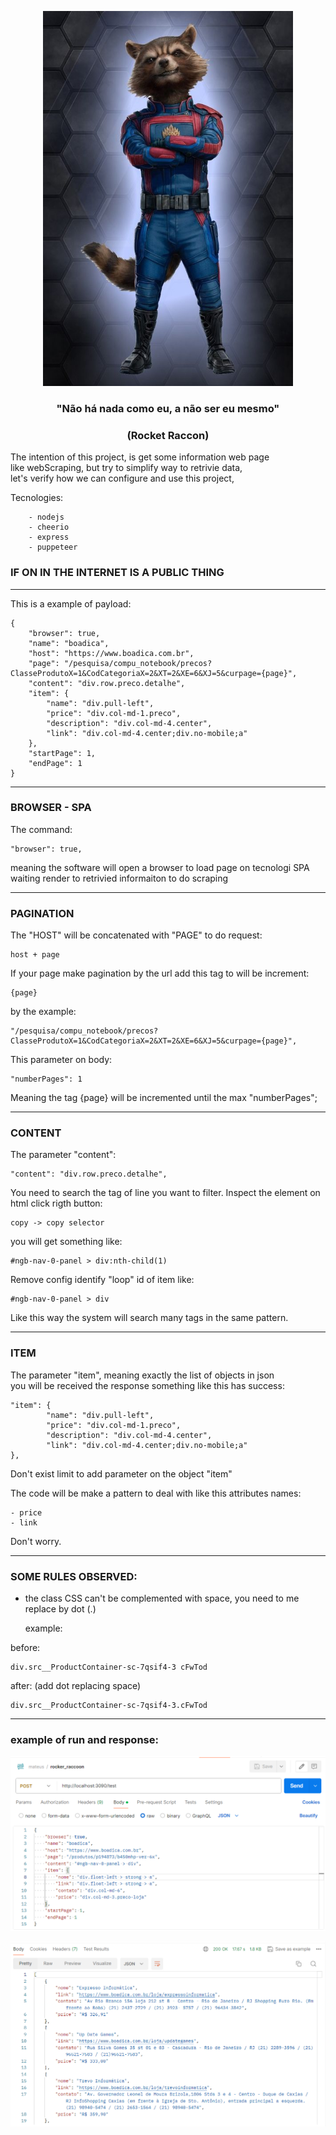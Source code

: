 

<p align="center">
  <img width="400" height="600" src="./doc/rocket.jpg">
</p>


<div align="center">
    <h3>"Não há nada como eu, a não ser eu mesmo"</h3>
    <h3> (Rocket Raccon) </h3>
</div>




The intention of this project, is get some information web page \
like webScraping, but try to simplify way to retrivie data, \
let's verify how we can configure and use this project,

Tecnologies:
```
    - nodejs
    - cheerio
    - express
    - puppeteer
```


###  IF ON IN THE INTERNET IS A PUBLIC THING

--- 

This is a example of payload:

```
{
    "browser": true,
    "name": "boadica",
    "host": "https://www.boadica.com.br",
    "page": "/pesquisa/compu_notebook/precos?ClasseProdutoX=1&CodCategoriaX=2&XT=2&XE=6&XJ=5&curpage={page}",
    "content": "div.row.preco.detalhe",
    "item": {
        "name": "div.pull-left",
        "price": "div.col-md-1.preco",
        "description": "div.col-md-4.center",
        "link": "div.col-md-4.center;div.no-mobile;a"
    },
    "startPage": 1,
    "endPage": 1
}
```

---

### BROWSER - SPA

The command:

```
"browser": true,
```

meaning the software will open a browser to load page on tecnologi SPA \
waiting render to retrivied informaiton to do scraping


---

### PAGINATION

The "HOST" will be concatenated with "PAGE" to do request:

```
host + page
```

If your page make pagination by the url add this tag to will be increment:

```
{page}
```

by the example:
```
"/pesquisa/compu_notebook/precos?ClasseProdutoX=1&CodCategoriaX=2&XT=2&XE=6&XJ=5&curpage={page}",
```

This parameter on body:

```
"numberPages": 1
```

Meaning the tag {page} will be incremented until the max "numberPages";

---
### CONTENT

The parameter "content":

```
"content": "div.row.preco.detalhe",
```

You need to search the tag of line you want to filter.
Inspect the element on html click rigth button:
```
copy -> copy selector
```
you will get something like:
```
#ngb-nav-0-panel > div:nth-child(1)
```

Remove config identify "loop" id of item like:

```
#ngb-nav-0-panel > div
```

Like this way the system will search many tags in the same pattern.

---

### ITEM

The parameter "item", meaning exactly the list of objects in json \
you will be received the response something like this has success:

```
"item": {
        "name": "div.pull-left",
        "price": "div.col-md-1.preco",
        "description": "div.col-md-4.center",
        "link": "div.col-md-4.center;div.no-mobile;a"
},
```
Don't exist limit to add parameter on the object "item"

The code will be make a pattern to deal with like this attributes names:
```
- price
- link
```
Don't worry.


---

### SOME RULES OBSERVED:

- the class CSS can't be complemented with space, you need to me replace by dot (.)

  example:

before:
```
div.src__ProductContainer-sc-7qsif4-3 cFwTod
```

after: (add dot replacing space)

```
div.src__ProductContainer-sc-7qsif4-3.cFwTod
```

--- 

### example of run and response:

![request_example](./doc/postman1.png)

![response_example](./doc/postman2.png)